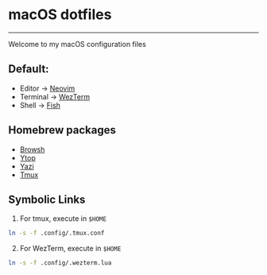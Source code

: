 # macOS dotfiles

---

Welcome to my macOS configuration files

## Default:

- Editor -> [Neovim](https://neovim.io/)
- Terminal -> [WezTerm](https://wezfurlong.org/wezterm/index.html)
- Shell -> [Fish](https://fishshell.com/)

## Homebrew packages

- [Browsh](https://www.brow.sh/docs/installation/)
- [Ytop](https://github.com/cjbassi/ytop?tab=readme-ov-file#homebrew)
- [Yazi](https://yazi-rs.github.io/docs/installation/#homebrew)
- [Tmux](https://formulae.brew.sh/formula/tmux)

## Symbolic Links

1. For tmux, execute in `$HOME`

```sh
ln -s -f .config/.tmux.conf
```

2. For WezTerm, execute in `$HOME`

```sh
ln -s -f .config/.wezterm.lua
```
